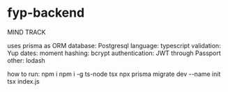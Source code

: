 # fyp-backend
MIND TRACK

uses prisma as ORM
database: Postgresql
language: typescript
validation: Yup
dates: moment
hashing: bcrypt
authentication: JWT through Passport
other: lodash

how to run:
npm i
npm i -g ts-node tsx 
npx prisma migrate dev --name init
tsx index.js